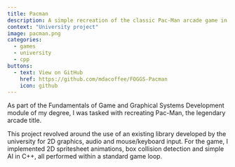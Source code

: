 ```yaml
---
title: Pacman
description: A simple recreation of the classic Pac-Man arcade game in C++.
context: "University project"
image: pacman.png
categories:
  - games
  - university
  - cpp
buttons:
  - text: View on GitHub
    href: https://github.com/mdacoffee/FOGGS-Pacman
    icon: github
---
```


As part of the Fundamentals of Game and Graphical Systems Development module of my degree, I was tasked with recreating Pac-Man, the legendary arcade title.

This project revolved around the use of an existing library developed by the university for 2D graphics, audio and mouse/keyboard input. For the game, I implemented 2D spritesheet animations, box collision detection and simple AI in C++, all performed within a standard game loop.
